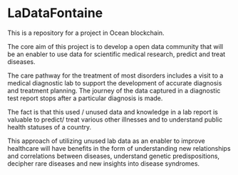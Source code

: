 # LaDataFontaine
This is a repository for a project in Ocean blockchain. 

The core aim of this project is to develop a open data community that will be an enabler to use data for scientific medical research, predict and treat diseases.

The care pathway for the treatment of most disorders includes a visit to a medical diagnostic lab to support the development of accurate diagnosis and treatment planning. The journey of the data captured in a diagnostic test report stops after a particular diagnosis is made. 

The fact is that this used / unused data and knowledge in a lab report is valuable to predict/ treat various other illnesses and to understand public health statuses of a country. 

This approach of utilizing unused lab data as an enabler to improve healthcare will have benefits in the form of understanding new relationships and correlations between diseases, understand genetic predispositions, decipher rare diseases and new insights into disease syndromes.

